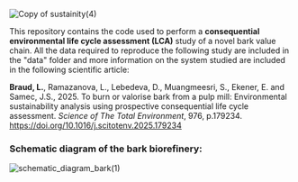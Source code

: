 ![Copy of sustainity(4)](https://github.com/user-attachments/assets/1cd6d1cc-6b16-4255-9182-c65294a14c67)

This repository contains the code used to perform a **consequential environmental life cycle assessment (LCA)** study of a novel bark value chain. All the data required to reproduce the following study are included in the "data" folder and more information on the system studied are included in the following scientific article: 

**Braud, L.**, Ramazanova, L., Lebedeva, D., Muangmeesri, S., Ekener, E. and Samec, J.S., 2025. To burn or valorise bark from a pulp mill: Environmental sustainability analysis using prospective consequential life cycle assessment. *Science of The Total Environment*, 976, p.179234. https://doi.org/10.1016/j.scitotenv.2025.179234

### Schematic diagram of the bark biorefinery:

![schematic_diagram_bark(1)](https://github.com/leabrd/lcabark/assets/52202023/f993e44a-cc93-4ebc-94af-c0fc7e0e6a10)
